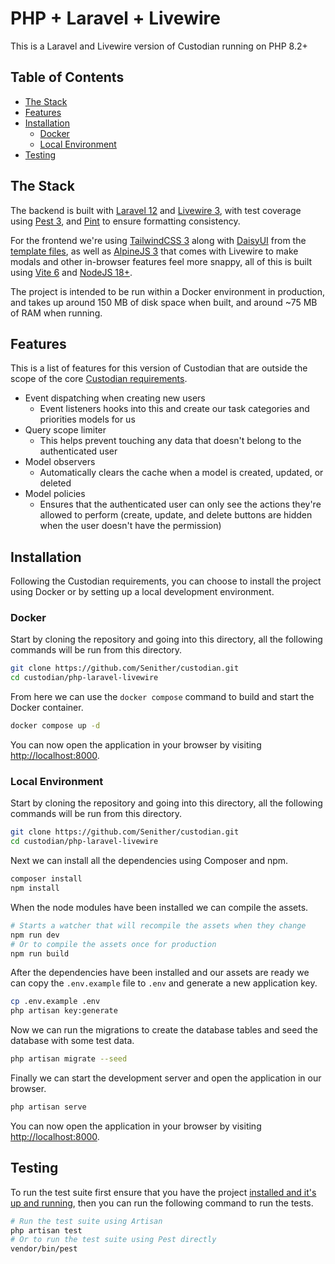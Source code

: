 # PHP + Laravel + Livewire

This is a Laravel and Livewire version of Custodian running on PHP 8.2+

## Table of Contents

- [The Stack](#the-stack)
- [Features](#features)
- [Installation](#installation)
    - [Docker](#docker)
    - [Local Environment](#local-environment)
- [Testing](#testing)

## The Stack

The backend is built with [Laravel 12](https://laravel.com/) and [Livewire 3](https://livewire.laravel.com/), with test coverage using [Pest 3](https://pestphp.com/), and [Pint](https://laravel.com/docs/12.x/pint#main-content) to ensure formatting consistency.

For the frontend we're using [TailwindCSS 3](https://tailwindcss.com/) along with [DaisyUI](https://daisyui.com/) from the [template files](/template/), as well as [AlpineJS 3](https://alpinejs.dev/) that comes with Livewire to make modals and other in-browser features feel more snappy, all of this is built using [Vite 6](https://vite.dev/) and [NodeJS 18+](https://nodejs.org/).

The project is intended to be run within a Docker environment in production, and takes up around 150 MB of disk space when built, and around ~75 MB of RAM when running.

## Features

This is a list of features for this version of Custodian that are outside the scope of the core [Custodian requirements](/README.md#requirements).

- Event dispatching when creating new users
    - Event listeners hooks into this and create our task categories and priorities models for us
- Query scope limiter
    - This helps prevent touching any data that doesn't belong to the authenticated user
- Model observers
    - Automatically clears the cache when a model is created, updated, or deleted
- Model policies
    - Ensures that the authenticated user can only see the actions they're allowed to perform (create, update, and delete buttons are hidden when the user doesn't have the permission)

## Installation

Following the Custodian requirements, you can choose to install the project using Docker or by setting up a local development environment.

### Docker

Start by cloning the repository and going into this directory, all the following commands will be run from this directory.

```bash
git clone https://github.com/Senither/custodian.git
cd custodian/php-laravel-livewire
```

From here we can use the `docker compose` command to build and start the Docker container.

```bash
docker compose up -d
```

You can now open the application in your browser by visiting [http://localhost:8000](http://localhost:8000).

### Local Environment

Start by cloning the repository and going into this directory, all the following commands will be run from this directory.

```bash
git clone https://github.com/Senither/custodian.git
cd custodian/php-laravel-livewire
```

Next we can install all the dependencies using Composer and npm.

```bash
composer install
npm install
```

When the node modules have been installed we can compile the assets.

```bash
# Starts a watcher that will recompile the assets when they change
npm run dev
# Or to compile the assets once for production
npm run build
```

After the dependencies have been installed and our assets are ready we can copy the `.env.example` file to `.env` and generate a new application key.

```bash
cp .env.example .env
php artisan key:generate
```

Now we can run the migrations to create the database tables and seed the database with some test data.

```bash
php artisan migrate --seed
```

Finally we can start the development server and open the application in our browser.

```bash
php artisan serve
```

You can now open the application in your browser by visiting [http://localhost:8000](http://localhost:8000).

## Testing

To run the test suite first ensure that you have the project [installed and it's up and running](#installation), then you can run the following command to run the tests.

```bash
# Run the test suite using Artisan
php artisan test
# Or to run the test suite using Pest directly
vendor/bin/pest
```
